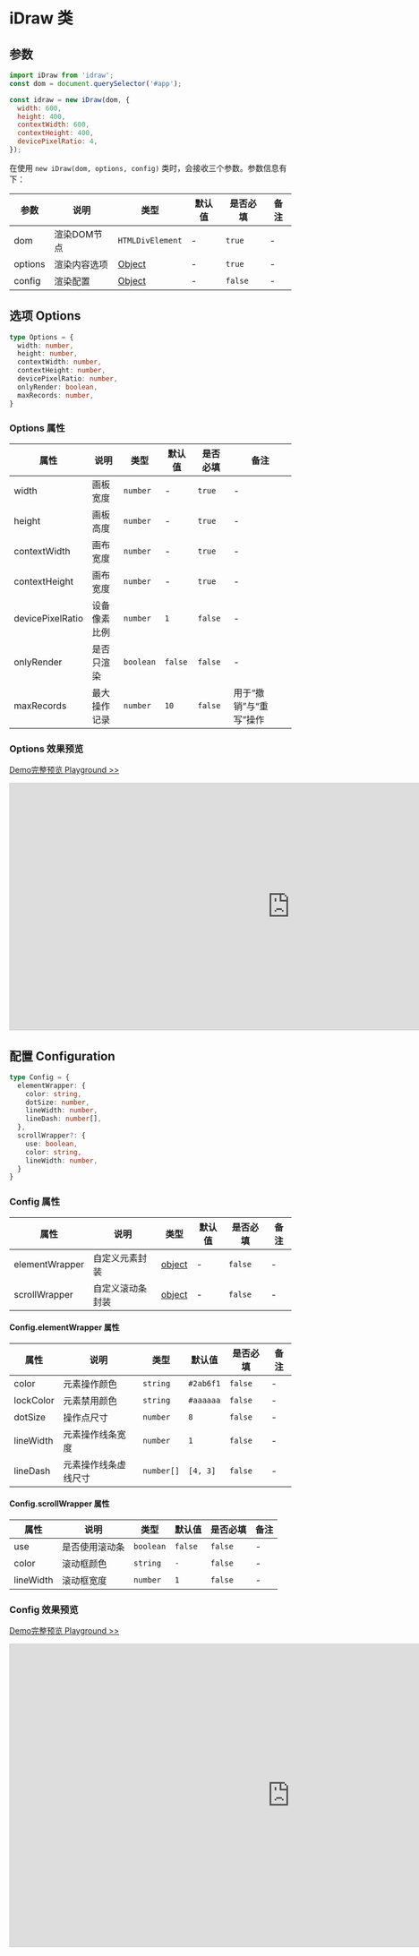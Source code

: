 # iDraw 类

## 参数

```js
import iDraw from 'idraw';
const dom = document.querySelector('#app');

const idraw = new iDraw(dom, {
  width: 600,
  height: 400,
  contextWidth: 600,
  contextHeight: 400,
  devicePixelRatio: 4,
});
```

在使用 `new iDraw(dom, options, config)` 类时，会接收三个参数。参数信息有下：

|参数|说明|类型|默认值|是否必填|备注|
|--|--|--|--|--|--|
|dom| 渲染DOM节点 |`HTMLDivElement`| - |`true`| - |
|options| 渲染内容选项 |[Object](#选项-options)| - |`true`| - |
|config| 渲染配置 |[Object](#配置-configuration)| - |`false`| - |


## 选项 Options

```ts
type Options = {
  width: number,
  height: number,
  contextWidth: number,
  contextHeight: number,
  devicePixelRatio: number,
  onlyRender: boolean,
  maxRecords: number,
}
```

### Options 属性

|属性|说明|类型|默认值|是否必填|备注|
|--|--|--|--|--|--|
| width | 画板宽度 |`number`| - |`true`| - |
| height | 画板高度 |`number`| - |`true`| - |
| contextWidth | 画布宽度 |`number`| - |`true`| - |
| contextHeight | 画布宽度 |`number`| - |`true`| - |
| devicePixelRatio | 设备像素比例 |`number`| `1` |`false`| - |
| onlyRender | 是否只渲染 | `boolean` | `false` |`false`| - |
| maxRecords | 最大操作记录 | `number` | `10` |`false`|用于“撤销”与“重写”操作|


### Options 效果预览

[Demo完整预览 Playground >>](https://idrawjs.github.io/playground/?demo=options)

<iframe 
    src="https://idrawjs.github.io/playground/?demo=options&header=false&sider=false&default-editor-split=37" 
    width="1000" height="440" frameborder="no" border="0"
    style="border: 1px solid #cecece; margin: 0px auto;"
  ></iframe>


## 配置 Configuration

```ts
type Config = {
  elementWrapper: {
    color: string,
    dotSize: number,
    lineWidth: number,
    lineDash: number[],
  },
  scrollWrapper?: {
    use: boolean,
    color: string,
    lineWidth: number,
  }
}
```

### Config 属性

|属性|说明|类型|默认值|是否必填|备注|
|--|--|--|--|--|--|
| elementWrapper | 自定义元素封装 |[object](#config-elementwrapper-属性)| - |`false`| - |
| scrollWrapper | 自定义滚动条封装 |[object](#config-scrollwrapper-属性)| - |`false`| - |

#### Config.elementWrapper 属性

|属性|说明|类型|默认值|是否必填|备注|
|--|--|--|--|--|--|
| color | 元素操作颜色 |`string`| `#2ab6f1` | `false` | - |
| lockColor | 元素禁用颜色 |`string`| `#aaaaaa` | `false` | - |
| dotSize | 操作点尺寸 |`number`| `8` | `false` | - |
| lineWidth | 元素操作线条宽度 |`number`| `1` | `false` | - |
| lineDash | 元素操作线条虚线尺寸 |`number[]`| `[4, 3]` | `false` | - |

#### Config.scrollWrapper 属性

|属性|说明|类型|默认值|是否必填|备注|
|--|--|--|--|--|--|
| use | 是否使用滚动条 |`boolean`| `false` | `false` | - |
| color | 滚动框颜色 |`string`| `-` | `false` | - |
| lineWidth | 滚动框宽度 |`number`| `1` | `false` | - |

### Config 效果预览

[Demo完整预览 Playground >>](https://idrawjs.github.io/playground/?demo=config)

<iframe 
    src="https://idrawjs.github.io/playground/?demo=config&header=false&sider=false&default-editor-split=37" 
    width="1000" height="540" frameborder="no" border="0"
    style="border: 1px solid #cecece; margin: 0px auto;"
  ></iframe>